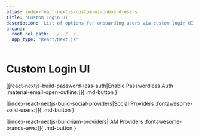```yaml
---
alias: index-react-nextjs-custom-ui-onboard-users
title: 'Custom Login UI'
description: 'List of options for onboarding users via custom login UI - passwordless login, login via social authentication providers or custom authentication providers.'
arcana:
  root_rel_path: ../../../..
  app_type: "React/Next.js"
---
```


# Custom Login UI

[[react-nextjs-build-password-less-auth|Enable Passwordless Auth :material-email-open-outline:]]{ .md-button }

[[index-react-nextjs-build-social-providers|Social Providers :fontawesome-solid-users:]]{ .md-button } 

[[index-react-nextjs-build-iam-providers|IAM Providers :fontawesome-brands-aws:]]{ .md-button }